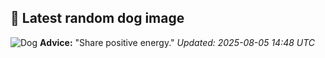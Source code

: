 ## 🐶 Latest random dog image
![Dog](https://images.dog.ceo/breeds/hound-plott/hhh-23456.jpg)
**Advice:** "Share positive energy."
*Updated: 2025-08-05 14:48 UTC*
